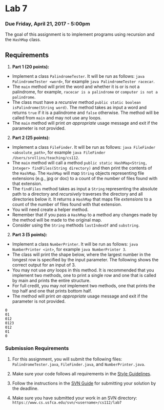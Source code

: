 Lab 7
=====

### Due Friday, April 21, 2017 - 5:00pm

The goal of this assignment is to implement programs using recursion and the `HashMap` class.

## Requirements
1. **Part 1 (20 points):** 
  - Implement a class `PalindromeTester`. It will be run as follows: `java PalindromeTester <word>`, for example `java PalindromeTester racecar`. 
 - The `main` method will print the word and whether it is or is not a palindrome, for example, `racecar is a palindrome` or `computer is not a palindrome`.
 - The class must have a *recursive* method `public static boolean isPalindrome(String word)`. The method takes as input a word and returns `true` if it is a palindrome and `false` otherwise. The method will be called from `main` and may not use any loops.
 - The `main` method will print *an appropriate* usage message and exit if the parameter is not provided.

2. **Part 2 (25 points):** 
 - Implement a class `FileFinder`. It will be run as follows: `java FileFinder <absolute_path>`, for example `java FileFinder /Users/srollins/teaching/cs112`.
 - The `main` method will call a method `public static HashMap<String, Integer> findFiles(String directory)` and then print the contents of the `HashMap`. The `HashMap` will map `String` objects representing file extensions (e.g., jpg or doc) to a count of the number of files found with that extension.
 - The `findFiles` method takes as input a `String` representing the absolute path to a directory and *recursively* traverses the directory and all directories below it. It returns a `HashMap` that maps file *extensions* to a count of the number of files found with that extension.
 - You will need create a helper method.
 - Remember that if you pass a `HashMap` to a method any changes made by the method will be made to the original map.
 - Consider using the `String` methods `lastIndexOf` and `substring`.

2. **Part 3 (5 points):** 
  - Implement a class `NumberPrinter`. It will be run as follows: `java NumberPrinter <int>`, for example `java NumberPrinter 3`. 
 - The class will print the shape below, where the largest number in the longest row is specified by the input parameter. The following shows the correct output for an input of 3.
 - You may not use *any* loops in this method. It is recommended that you implement two methods, one to print a single row and one that is called by main and prints the entire structure.
 - For full credit, you  may *not* implement two methods, one that prints the top half and one that prints  bottom half. 
 - The method will print *an appropriate* usage message and exit if the parameter is not provided.

```
0
01
012
0123
012
01
0
```
	

### Submission Requirements

1. For this assignment, you will submit the following files: `PalindromeTester.java`, `FileFinder.java`, and `NumberPrinter.java`. 

2. Make sure your code follows all requirements in the [Style Guidelines](https://github.com/CS112-S17/notes/blob/master/style.md).

3. Follow the instructions in the [SVN Guide](https://github.com/CS112-S17/notes/blob/master/svn_guide.md) for submitting your solution by the deadline.

4. Make sure you have submitted your work in an SVN directory: `https://www.cs.usfca.edu/svn/<username>/cs112/lab7`

